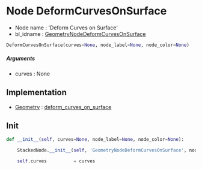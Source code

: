 # Node DeformCurvesOnSurface

- Node name : 'Deform Curves on Surface'
- bl_idname : [GeometryNodeDeformCurvesOnSurface](https://docs.blender.org/api/current/bpy.types.{bl_idname}.html)


``` python
DeformCurvesOnSurface(curves=None, node_label=None, node_color=None)
```
##### Arguments

- curves : None

## Implementation

- [Geometry](/docs/GeoNodes/Geometry.md) : [deform_curves_on_surface](/docs/GeoNodes/Geometry.md#deform_curves_on_surface)

## Init

``` python
def __init__(self, curves=None, node_label=None, node_color=None):

    StackedNode.__init__(self, 'GeometryNodeDeformCurvesOnSurface', node_label=node_label, node_color=node_color)

    self.curves          = curves
```
